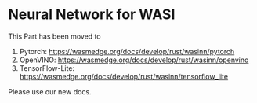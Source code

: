 # Neural Network for WASI

This Part has been moved to

1. Pytorch: <https://wasmedge.org/docs/develop/rust/wasinn/pytorch>
2. OpenVINO: <https://wasmedge.org/docs/develop/rust/wasinn/openvino>
3. TensorFlow-Lite: <https://wasmedge.org/docs/develop/rust/wasinn/tensorflow_lite>

Please use our new docs.
